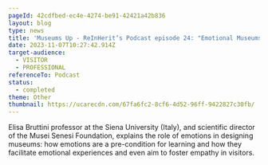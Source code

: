 ```yaml
---
pageId: 42cdfbed-ec4e-4274-be91-42421a42b836
layout: blog
type: news
title: 'Museums Up - ReInHerit’s Podcast episode 24: "Emotional Museums"'
date: 2023-11-07T10:27:42.914Z
target-audience:
  - VISITOR
  - PROFESSIONAL
referenceTo: Podcast
status:
  - completed
theme: Other
thumbnail: https://ucarecdn.com/67fa6fc2-8cf6-4d52-96ff-9422827c30fb/
---
```

Elisa Bruttini professor at the Siena University (Italy), and scientific director of the Musei Senesi Foundation, explains the role of emotions in designing museums: how emotions are a pre-condition for learning and how they facilitate emotional experiences and even aim to foster empathy in visitors.